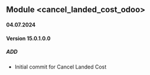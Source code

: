 ## Module <cancel_landed_cost_odoo>

#### 04.07.2024
#### Version 15.0.1.0.0
##### ADD
- Initial commit for Cancel Landed Cost
